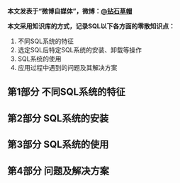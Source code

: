 **本文发表于“微博自媒体”，微博：[@钻石草帽](https://weibo.com/strawhatchan)**

**本文采用知识库的方式，记录SQL以下各方面的零散知识点：**
1. 不同SQL系统的特征
2. 选定SQL后特定SQL系统的安装、卸载等操作
3. SQL系统的使用
4. 应用过程中遇到的问题及其解决方案

## 第1部分 不同SQL系统的特征




## 第2部分 SQL系统的安装




## 第3部分 SQL系统的使用




## 第4部分 问题及解决方案
